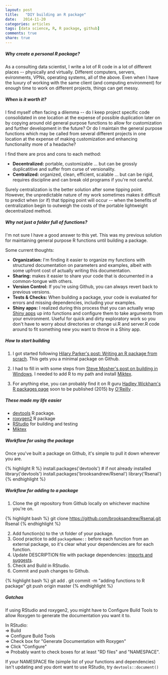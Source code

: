 ```yaml
---
layout: post
title:   "DIY building an R package"
date:   2014-11-20
categories: articles
tags: [data science, R, R package, github]
comments: true
share: true
---
```


##### Why create a personal R package?

As a consulting data scientist, I write a lot of R code in a lot of different places -- physically and virtually.  Different computers, servers, evironments, VPNs, operating systems, all of the above.
Even when I have the luxury of working with the same client (and computing environment) for enough time to work on different projects, things can get messy.  

##### When is it worth it?

I find myself often facing a dilemma -- do I keep project specific code consolidated in one location at the expense of possible duplication later on by copying around old general purpose functions to allow for customization and further development in the future? 
Or do I maintain the general purpose functions which may be called from several different projects in one location at the expense of making customization and enhancing functionality more of a headache? 

I find there are pros and cons to each method:

* **Decentralized:** portable, customizable ... but can be grossly duplicatitive and suffer from curse of versionality.
* **Centralized:** organized, clean, efficient, scalable ... but can be rigid, requires discipline and can break old programs if you're not careful.  

Surely centralization is the better solution after some tipping point.  However, the unpredictable nature of my work sometimes makes it difficult to predict when (or if) that tipping point will occur -- when the benefits of centralization begin to outweigh the costs of the portable lightweight decentralized method.

##### Why not just a folder full of functions?

I'm not sure I have a good answer to this yet.  This was my previous solution for maintaining general purpose R functions until building a package.

Some current thoughts:

* **Organization:** I'm finding it easier to organize my functions with structured documentation on parameters and examples, albeit with some upfront cost of actually writing this documentation.
* **Sharing:** makes it easier to share your code that is documented in a common-tongue with others.
* **Version Control:** If you're using Github, you can always revert back to previous versions.
* **Tests & Checks:** When building a package, your code is evaluated for errors and missing dependencies, including your examples.
* **Shiny apps:** I realized during this process that you can actually wrap [Shiny apps](http://shiny.rstudio.com/) up into functions and configure them to take arguments from your environment.  Useful for quick and dirty exploratory work so you don't have to worry about directories or change ui.R and server.R code around to fit something new you want to throw in a Shiny app. 

##### How to start building

1. I got started following [Hilary Parker's post: Writing an R package from scrach](http://hilaryparker.com/2014/04/29/writing-an-r-package-from-scratch/).
This gets you a minimal package on Github.

2. I had to fill in with some steps from [Steve Mosher's post on building in Windows](http://stevemosher.wordpress.com/ten-steps-to-building-an-r-package-under-windows/).
I needed to add R to my path and install [Miktex](http://miktex.org/).

3. For anything else, you can probably find it on R guru [Hadley Wickham's R packages page](http://r-pkgs.had.co.nz/) soon to be published (2015) by [O'Reilly](http://www.oreilly.com/) .

##### These made my life easier

* [devtools](http://cran.r-project.org/web/packages/devtools/index.html) R package.
* [roxygen2](http://cran.r-project.org/web/packages/roxygen2/index.html) R package
* [RStudio](http://www.rstudio.com/) for building and testing
* [Miktex](http://miktex.org/)

##### Workflow for using the package

Once you've built a package on Github, it's simple to pull it down wherever you are.

{% highlight R %} 
install.packages('devtools') # if not already installed
library('devtools') 
install.packages('brooksandrew/Rsenal')
library('Rsenal')
{% endhighlight %} 

##### Workflow for adding to a package

1. Clone the git repository from Github locally on whichever machine you're on.

  {% highlight bash %} 
  git clone https://github.com/brooksandrew/Rsenal.git Rsenal
  {% endhighlight %}

2. Add function(s) to the `\R` folder of your package.
3. Good practice to add `packageName::` before each function from an external package, so it's clear what your dependencies are for each function.
4. Update DESCRIPTION file with package dependencies: [imports and suggests](http://r-pkgs.had.co.nz/description.html).
5. Check and Build in RStudio.
6. Commit and push changes to Github.

{% highlight bash %} 
git add .
git commit -m "adding functions to R package"
git push origin master
{% endhighlight %} 

##### Gotchas

If using RStudio and roxygen2, you might have to Configure Build Tools to allow Roxygen to generate the documentation you want it to.  

In RStudio:  
=> Build  
=> Configure Build Tools  
=> Check box for "Generate Documentation with Roxygen"  
=> Click "Configure"  
=> Probably want to check boxes for at least "RD files" and "NAMESPACE".

If your NAMESPACE file (simple list of your functions and dependencies) isn't updating and you dont want to use RStudio, try `devtools::document()`



